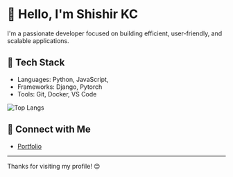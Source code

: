 # 👋 Hello, I'm Shishir KC

I'm a passionate developer focused on building efficient, user-friendly, and scalable applications.

## 🚀 Tech Stack
- Languages: Python, JavaScript, 
- Frameworks: Django, Pytorch
- Tools: Git, Docker, VS Code

![Top Langs](https://github-readme-stats.vercel.app/api/top-langs/?username=Shishir-Kc&layout=compact&theme=tokyonight)

## 🔗 Connect with Me
- [Portfolio](https://shishirkhatri.com.np) 

---

Thanks for visiting my profile! 😊
